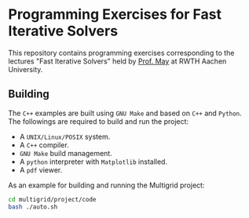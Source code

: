 # Programming Exercises for Fast Iterative Solvers

This repository contains programming exercises corresponding to the lectures "Fast Iterative Solvers" held by [Prof. May](https://www.aices.rwth-aachen.de/en/people/may) at RWTH Aachen University.

## Building

The ```C++``` examples are built using ```GNU Make``` and based on ```C++``` and ```Python```. The followings are required to
build and run the project:

* A ```UNIX/Linux/POSIX``` system.
* A ```C++``` compiler.
* ```GNU Make``` build management.
* A ```python``` interpreter with ```Matplotlib``` installed.
* A ```pdf``` viewer.


As an example for building and running the Multigrid project:
```sh
cd multigrid/project/code
bash ./auto.sh
```




